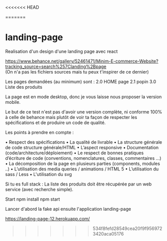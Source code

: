 <<<<<<< HEAD

=======
# landing-page

 Realisation d'un design d'une landing page avec react

https://www.behance.net/gallery/52461471/Minim-E-commerce-Website?tracking_source=search%257Clanding%2Bpage  
(On n'a pas les fichiers sources mais tu peux t'inspirer de ce dernier)

Les pages demandées (au minimum) sont :
2.0 HOME page
2.1 popin
3.0 Liste des produits

La page est en mode desktop, donc je vous laisse nous proposer la version mobile.

Le but de ce test n'est pas d'avoir une version complète, ni conforme 100% à celle de behance mais plutôt de voir ta façon de respecter les spécifications et de produire un code de qualité.
 
Les points à prendre en compte :

•	Respect des spécifications
•	La qualité de livrable
•	La structure générale de code structure générale/HTML 
•	L’aspect responsive
•	Documentation (code/architecture/déploiement)
•	Le respect de bonnes pratiques d’écriture de code (conventions, nomenclatures, classes, commentaires ...)
•	La décomposition de la page en plusieurs parties (components, modules ..)
•	L’utilisation des media queries / animations / HTML 5 
•	L’utilisation du sass / Less
•	L'utilisation du svg 

Si tu es full stack :
La liste des produits doit être récupérée par un web service (avec recherche simple).

Start
npm install
npm start 

Lancer d'abord la fake api ensuite l'application landing-page

https://landing-page-12.herokuapp.com/
>>>>>>> 534f8fefd28549cea20f9f9569723420aca05176
